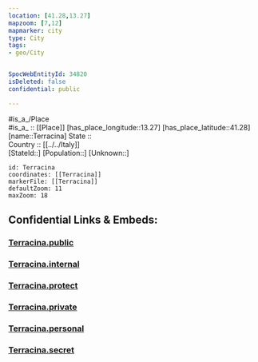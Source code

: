 ```yaml
---
location: [41.28,13.27] 
mapzoom: [7,12] 
mapmarker: city 
type: City
tags:
- geo/City


SpocWebEntityId: 34820
isDeleted: false
confidential: public

---
```

#is_a_/Place  
#is_a_ :: [[Place]] 
[has_place_longitude::13.27] 
[has_place_latitude::41.28] 
[name::Terracina] 
State ::  
Country :: [[../../Italy]]  
[StateId::] 
[Population::] 
[Unknown::] 


```leaflet
id: Terracina
coordinates: [[Terracina]] 
markerFile: [[Terracina]] 
defaultZoom: 11 
maxZoom: 18
```


## Confidential Links & Embeds: 

### [Terracina.public](/_public/\Earth\Continent\Europe\Europe~South\Italy\CityTerracina.public.md) 

### [Terracina.internal](/_internal/\Earth\Continent\Europe\Europe~South\Italy\CityTerracina.internal.md) 

### [Terracina.protect](/_protect/\Earth\Continent\Europe\Europe~South\Italy\CityTerracina.protect.md) 

### [Terracina.private](/_private/\Earth\Continent\Europe\Europe~South\Italy\CityTerracina.private.md) 

### [Terracina.personal](/_personal/\Earth\Continent\Europe\Europe~South\Italy\CityTerracina.personal.md) 

### [Terracina.secret](/_secret/\Earth\Continent\Europe\Europe~South\Italy\CityTerracina.secret.md)

